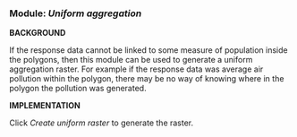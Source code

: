 ### **Module:** ***Uniform aggregation***

**BACKGROUND**

If the response data cannot be linked to some measure of population inside the polygons, then this module can be used to generate a uniform aggregation raster. For example if the response data was average air pollution 
within the polygon, there may be no way of knowing where in the polygon the pollution was generated.

**IMPLEMENTATION**

Click *Create uniform raster* to generate the raster.

